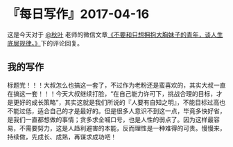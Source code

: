 # 『每日写作』2017-04-16

这是今天对于 [@秋叶](http://weibo.com/u/1280110097) 老师的微信文章[《不要和只想拥抱大胸妹子的青年，谈人生底层规律。》](http://mp.weixin.qq.com/s/iJKnIOI1m5ed1zZz6pUeew)下的评论回复。

## 我的写作

标题党！！！大叔怎么也搞这一套了，不过作为老粉还是蛮喜欢的，其实大叔一直在搞这一套！！！今天大叔继续打脸，“在自己能力许可下，挑战合理的目标，才是更好的成长策略”，其实这就是我们所说的『人要有自知之明』，不能目标过高也不能过低，适合自己的才是最好的。但是很多人意识不到这一点，毕竟多快好省，是我们一直都想做的事情；贪多求全喊口号，也是人性的弱点了。因为这样最容易，不需要努力，这是人趋利避害的本能，反而理性是一种难得的可贵。慢慢来，持续做，先成长、成熟，再谋求成功吧！